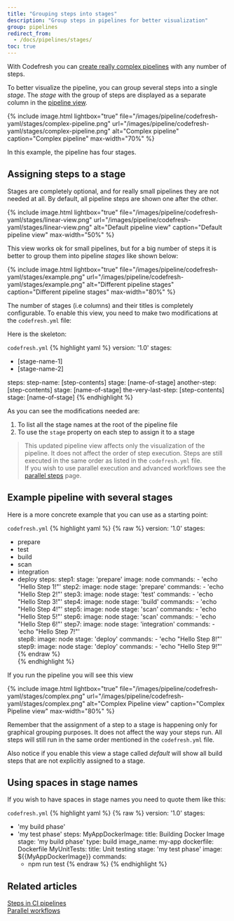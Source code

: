 ```yaml
---
title: "Grouping steps into stages"
description: "Group steps in pipelines for better visualization"
group: pipelines
redirect_from:
  - /docs/pipelines/stages/
toc: true
---
```


With Codefresh you can [create really complex pipelines]({{site.baseurl}}/docs/pipelines/pipelines/) with any number of steps. 

To better visualize the pipeline, you can group several steps into a single _stage_. The _stage_ with the group of steps are displayed as a separate column in the [pipeline view]({{site.baseurl}}/docs/pipelines/monitoring-pipelines/).

{% include 
image.html 
lightbox="true" 
file="/images/pipeline/codefresh-yaml/stages/complex-pipeline.png" 
url="/images/pipeline/codefresh-yaml/stages/complex-pipeline.png"
alt="Complex pipeline" 
caption="Complex pipeline"
max-width="70%"
%}

In this example, the pipeline has four stages.

## Assigning steps to a stage

Stages are completely optional, and for really small pipelines they are not needed at all.
By default, all pipeline steps are shown one after the other.

{% include 
image.html 
lightbox="true" 
file="/images/pipeline/codefresh-yaml/stages/linear-view.png" 
url="/images/pipeline/codefresh-yaml/stages/linear-view.png"
alt="Default pipeline view" 
caption="Default pipeline view"
max-width="50%"
%}

This view works ok for small pipelines, but for a big number of steps it is better to group them into pipeline *stages* like shown below:

{% include 
image.html 
lightbox="true" 
file="/images/pipeline/codefresh-yaml/stages/example.png" 
url="/images/pipeline/codefresh-yaml/stages/example.png"
alt="Different pipeline stages" 
caption="Different pipeline stages"
max-width="80%"
%}

The number of stages (i.e columns) and their titles is completely configurable. 
To enable this view, you need to make two modifications at the `codefresh.yml` file:

Here is the skeleton:

  `codefresh.yml`
{% highlight yaml %}
version: '1.0'
stages:
 - [stage-name-1]
 - [stage-name-2]

steps:
  step-name:
    [step-contents]
    stage: [name-of-stage]
  another-step:
    [step-contents]
    stage: [name-of-stage]
  the-very-last-step:
    [step-contents]
    stage: [name-of-stage]
{% endhighlight %}

As you can see the modifications needed are:

1. To list all the stage names at the root of the pipeline file 
1. To use the `stage` property on each step to assign it to a stage

>This updated pipeline view affects only the visualization of the pipeline. It does not affect the order of step execution. Steps are still executed in the same order as listed in the `codefresh.yml` file.   
  If you wish to use parallel execution and advanced workflows see the [parallel steps]({{site.baseurl}}/docs/pipelines/advanced-workflows/) page.


## Example pipeline with several stages

Here is a more concrete example that you can use as a starting point:

  `codefresh.yml`
{% highlight yaml %}
{% raw %}
version: '1.0'
stages:
 - prepare
 - test
 - build
 - scan
 - integration
 - deploy
steps:
    step1:
        stage: 'prepare'
        image: node
        commands:
            - 'echo "Hello Step 1!"'
    step2:
       image: node
       stage: 'prepare'
       commands:
            - 'echo "Hello Step 2!"'
    step3:
        image: node
        stage: 'test'
        commands:
            - 'echo "Hello Step 3!"'
    step4:
        image: node
        stage: 'build'
        commands:
            - 'echo "Hello Step 4!"'
    step5:
        image: node
        stage: 'scan'
        commands:
            - 'echo "Hello Step 5!"'
    step6:
        image: node
        stage: 'scan'
        commands:
            - 'echo "Hello Step 6!"'
    step7:
        image: node
        stage: 'integration'
        commands:
            - 'echo "Hello Step 7!"'        
    step8:
        image: node
        stage: 'deploy'
        commands:
            - 'echo "Hello Step 8!"'    
    step9:
        image: node
        stage: 'deploy'
        commands:
            - 'echo "Hello Step 9!"'
{% endraw %}                
{% endhighlight %}

If you run the pipeline you will see this view

{% include 
image.html 
lightbox="true" 
file="/images/pipeline/codefresh-yaml/stages/complex.png" 
url="/images/pipeline/codefresh-yaml/stages/complex.png"
alt="Complex Pipeline view" 
caption="Complex Pipeline view"
max-width="80%"
%}

Remember that the assignment of a step to a stage is happening only for graphical grouping purposes. It does
not affect the way your steps run. All steps will still run in the same order mentioned in the `codefresh.yml` file.

Also notice if you enable this view a stage called *default* will show all build steps that are not explicitly assigned to a stage.

## Using spaces in stage names

If you wish to have spaces in stage names you need to quote them like this:

  `codefresh.yml`
{% highlight yaml %}
{% raw %}
version: '1.0'
stages:
- 'my build phase'
- 'my test phase'
steps:
  MyAppDockerImage:
    title: Building Docker Image
    stage: 'my build phase'
    type: build
    image_name: my-app
    dockerfile: Dockerfile
  MyUnitTests:
    title: Unit testing
    stage: 'my test phase'
    image: ${{MyAppDockerImage}}
    commands: 
    - npm run test
{% endraw %}
{% endhighlight %}


## Related articles
[Steps in CI pipelines]({{site.baseurl}}/docs/pipelines/steps/)  
[Parallel workflows]({{site.baseurl}}/docs/pipelines/advanced-workflows/)
